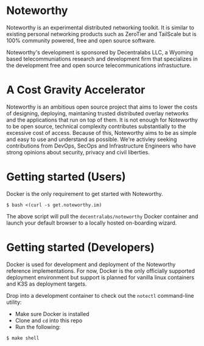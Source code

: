 # Noteworthy

Noteworthy is an experimental distributed networking toolkit. It is similar to existing personal networking products such as ZeroTier and TailScale but is 100% community powered, free and open source software. 

Noteworthy's development is sponsored by Decentralabs LLC, a Wyoming based telecommuniations research and development firm that specializes in the development free and open source telecommunications infrastucture.

# A Cost Gravity Accelerator
Noteworthy is an ambitious open source project that aims to lower the costs of designing, deploying, maintaning trusted distributed overlay networks and the applications that run on top of them. It is not enough for Noteworthy to be open source, technical complexity contributes substantially to the excessive cost of access.
Because of this, Noteworthy aims to be as simple and easy to use and understand as possible. We're activley seeking contributions from DevOps, SecOps and Infrastructure Engineers who have strong opinions about security, privacy and civil liberties.

# Getting started (Users)
Docker is the only requirement to get started with Noteworthy.

```
$ bash <(curl -s get.noteworthy.im)
```
The above script will pull the `decentralabs/noteworthy` Docker container and launch your default browser to a locally hosted on-boarding wizard.

# Getting started (Developers)

Docker is used for development and deployment of the Noteworthy reference implementations. For now, Docker is the only officially supported deployment environment but support is planned for vanilla linux containers and K3S as deployment targets.

Drop into a development container to check out the  `notectl` command-line utility:

- Make sure Docker is installed
- Clone and `cd` into this repo
- Run the following:

```
$ make shell
```







